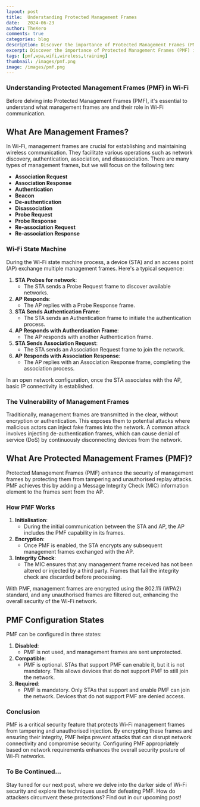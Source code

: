 ```yaml
---
layout: post
title:  Understanding Protected Management Frames
date:	2024-06-23
author: TheXero
comments: true
categories: blog
description: Discover the importance of Protected Management Frames (PMF) in Wi-Fi networks. Learn how PMF secures management frames, preventing tampering and unauthorised injections. Explore the different configuration states of PMF and understand its role in enhancing Wi-Fi security. Stay tuned for our next post on how attackers defeat PMF and how to protect your network against advanced threats.
excerpt: Discover the importance of Protected Management Frames (PMF) in Wi-Fi networks. Learn how PMF secures management frames, preventing tampering and unauthorised injections. Explore the different configuration states of PMF and understand its role in enhancing Wi-Fi security. Stay tuned for our next post on how attackers defeat PMF and how to protect your network against advanced threats.
tags: [pmf,wpa,wifi,wireless,training]
thumbnail: /images/pmf.png
image: /images/pmf.png
---
```


### Understanding Protected Management Frames (PMF) in Wi-Fi
Before delving into Protected Management Frames (PMF), it's essential to understand what management frames are and their role in Wi-Fi communication.

## What Are Management Frames?
In Wi-Fi, management frames are crucial for establishing and maintaining wireless communication. They facilitate various operations such as network discovery, authentication, association, and disassociation. There are many types of management frames, but we will focus on the following ten:
- **Association Request**
- **Association Response**
- **Authentication**
- **Beacon**
- **De-authentication**
- **Disassociation**
- **Probe Request**
- **Probe Response**
- **Re-association Request**
- **Re-association Response**

### Wi-Fi State Machine
During the Wi-Fi state machine process, a device (STA) and an access point (AP) exchange multiple management frames. Here's a typical sequence:
1. **STA Probes for network**:
    - The STA sends a Probe Request frame to discover available networks.
2. **AP Responds**:
    - The AP replies with a Probe Response frame.
3. **STA Sends Authentication Frame**:
    - The STA sends an Authentication frame to initiate the authentication process.
4. **AP Responds with Authentication Frame**:
    - The AP responds with another Authentication frame.
5. **STA Sends Association Request**:
    - The STA sends an Association Request frame to join the network.
6. **AP Responds with Association Response**:
    - The AP replies with an Association Response frame, completing the association process.

In an open network configuration, once the STA associates with the AP, basic IP connectivity is established.

### The Vulnerability of Management Frames
Traditionally, management frames are transmitted in the clear, without encryption or authentication. This exposes them to potential attacks where malicious actors can inject fake frames into the network. A common attack involves injecting de-authentication frames, which can cause denial of service (DoS) by continuously disconnecting devices from the network.

## What Are Protected Management Frames (PMF)?
Protected Management Frames (PMF) enhance the security of management frames by protecting them from tampering and unauthorised replay attacks. PMF achieves this by adding a Message Integrity Check (MIC) information element to the frames sent from the AP.

### How PMF Works
1. **Initialisation**:
    - During the initial communication between the STA and AP, the AP includes the PMF capability in its frames.
2. **Encryption**:
    - Once PMF is enabled, the STA encrypts any subsequent management frames exchanged with the AP.
3. **Integrity Check**:
    - The MIC ensures that any management frame received has not been altered or injected by a third party. Frames that fail the integrity check are discarded before processing.

With PMF, management frames are encrypted using the 802.11i (WPA2) standard, and any unauthorised frames are filtered out, enhancing the overall security of the Wi-Fi network.

## PMF Configuration States
PMF can be configured in three states:
1. **Disabled**:
    - PMF is not used, and management frames are sent unprotected.
2. **Compatible**:
    - PMF is optional. STAs that support PMF can enable it, but it is not mandatory. This allows devices that do not support PMF to still join the network.
3. **Required**:
    - PMF is mandatory. Only STAs that support and enable PMF can join the network. Devices that do not support PMF are denied access.

### Conclusion
PMF is a critical security feature that protects Wi-Fi management frames from tampering and unauthorised injection. By encrypting these frames and ensuring their integrity, PMF helps prevent attacks that can disrupt network connectivity and compromise security. Configuring PMF appropriately based on network requirements enhances the overall security posture of Wi-Fi networks.

### To Be Continued...
Stay tuned for our next post, where we delve into the darker side of Wi-Fi security and explore the techniques used for defeating PMF. How do attackers circumvent these protections? Find out in our upcoming post!

